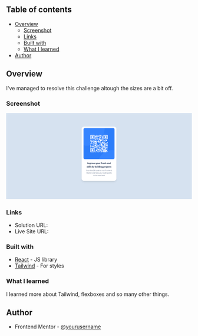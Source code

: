 ## Table of contents

- [Overview](#overview)
  - [Screenshot](#screenshot)
  - [Links](#links)
  - [Built with](#built-with)
  - [What I learned](#what-i-learned)
- [Author](#author)

## Overview

I've managed to resolve this challenge altough the sizes are a bit off.

### Screenshot

![](./example.png)

### Links

- Solution URL: [](https://www.frontendmentor.io/solutions/qr-code-using-react-and-tailwind-QEYjGsemi8)
- Live Site URL: [](https://qrcode-gules-nine.vercel.app/)

### Built with

- [React](https://reactjs.org/) - JS library
- [Tailwind](https://tailwindui.com/) - For styles

### What I learned

I learned more about Tailwind, flexboxes and so many other things.

## Author

- Frontend Mentor - [@yourusername](https://www.frontendmentor.io/profile/yourusername)
